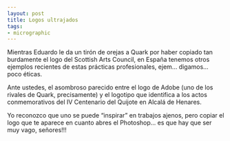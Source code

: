 ```yaml
---
layout: post
title: Logos ultrajados
tags:
- micrographic
---
```

Mientras Eduardo le da un tirón de orejas a Quark por haber copiado tan burdamente el logo del Scottish Arts Council, en España tenemos otros ejemplos recientes de estas prácticas profesionales, ejem… digamos… poco éticas.

Ante ustedes, el asombroso parecido entre el logo de Adobe (uno de los rivales de Quark, precisamente) y el logotipo que identifica a los actos conmemorativos del IV Centenario del Quijote en Alcalá de Henares.

Yo reconozco que uno se puede “inspirar” en trabajos ajenos, pero copiar el logo que te aparece en cuanto abres el Photoshop… es que hay que ser muy vago, señores!!!
